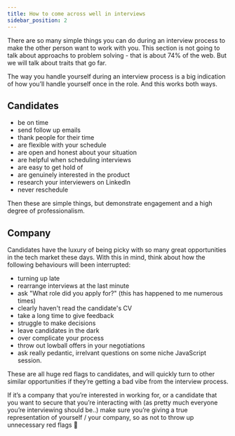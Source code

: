 ```yaml
---
title: How to come across well in interviews
sidebar_position: 2
---
```


There are so many simple things you can do during an interview process to make the other person want to work with you. This section is not going to talk about approachs to problem solving - that is about 74% of the web. But we will talk about traits that go far.

The way you handle yourself during an interview process is a big indication of how you’ll handle yourself once in the role. And this works both ways.

## Candidates

- be on time
- send follow up emails
- thank people for their time
- are flexible with your schedule
- are open and honest about your situation
- are helpful when scheduling interviews
- are easy to get hold of
- are genuinely interested in the product
- research your interviewers on LinkedIn
- never reschedule

Then these are simple things, but demonstrate engagement and a high degree of professionalism.

## Company

Candidates have the luxury of being picky with so many great opportunities in the tech market these days. With this in mind, think about how the following behaviours will been interrupted:

- turning up late
- rearrange interviews at the last minute
- ask "What role did you apply for?" (this has happened to me numerous times)
- clearly haven't read the candidate's CV
- take a long time to give feedback
- struggle to make decisions
- leave candidates in the dark
- over complicate your process
- throw out lowball offers in your negotiations
- ask really pedantic, irrelvant questions on some niche JavaScript session.

These are all huge red flags to candidates, and will quickly turn to other similar opportunities if they’re getting a bad vibe from the interview process.

If it’s a company that you’re interested in working for, or a candidate that you want to secure that you’re interacting with (as pretty much everyone you’re interviewing should be..) make sure you’re giving a true representation of yourself / your company, so as not to throw up unnecessary red flags 🚩
